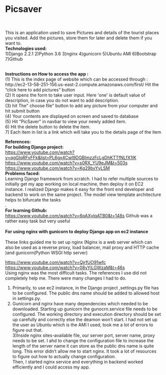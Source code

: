 # Picsaver

<br>

This is an application used to save Pictures and details of the tourist places you visited. Add the pictures, store them for later and delete them if 
you want to.
<br>
<b>Technologies used:</b>
<br>
1)Django 2.2.1 
2)Python 3.6
3)nginx
4)gunicorn
5)Ubuntu AMI
6)Bootstrap
7)Github

<br>
<b>Instructions on How to access the app : </b><br>
(1)	This is the index page of website which can be accessed through :<br>
http://ec2-13-58-251-156.us-east-2.compute.amazonaws.com/first/
Hit the “click here to add pictures” button<br>
(2)	It opens the form to take user input. Here 'one' is default value of description, in case you do not want to add description. <br>
(3)	hit The" choose file" button to add any picture from your computer and hit submit button <br>
(4)	Your contents are displayed on screen and saved to database<br>
(5)	Hit "PicSaver" in navbar to view your newly added item.<br>
6)	Hit the delete button to delete the item.<br>
7)	Each item in list is a link which will take you to the details page of the item<br>

<b>References: </b><br>
<b> For building Django project: </b><br>
https://www.youtube.com/watch?v=qgGIqRFvFFk&list=PL6gx4Cwl9DGBlmzzFcLgDhKTTfNLfX1IK
<br>
https://www.youtube.com/watch?v=s0RX_YU9eJM&t=503s
<br>
https://www.youtube.com/watch?v=Kg29bvYyLSM
<br>
<b>Problems faced:</b><br>
Learning Django framework from scratch. I had to refer multiple sources to initially get my app working on local machine,  then deploy it on EC2 instance.
I realized Django makes it easy for the front end developer and backend to work on the same project. The model view template architecture helps to bifurcate the tasks<br>.<br>
<b> For learning Github: </b><br>
https://www.youtube.com/watch?v=6pAXylqATB0&t=148s
Github was a rather easy task but very useful
<br><br>
<b> For using nginx with gunicorn to deploy Django app on ec2 instance</b>
<br>
<br> These links guided me to set up nginx (Nginx is a web server which can also be used as a reverse proxy, load balancer, mail proxy and HTTP cache )and gunicorn(Python WSGI http server)

https://www.youtube.com/watch?v=QjrfUO91wfc
<br>
https://www.youtube.com/watch?v=08yYjLGWzaM&t=46s
<br>
Using nginx was the most difficult tasks. The references I use did not completely help me. There were many changes I had to do. 
<br> 
1)	Primarily, to use ec2 instance, in the Django project ,settings.py file has to be configured. The public dns name should be added to allowed host in settings.py.<br>
2)	Gunicorn and nginx have many dependencies which needed to be downloaded.
Starting up gunicorn the gunocrn.service file needs to be configured. The working directory and execution directory should be set up carefully and correctly else the deamon won’t start. I had not set up the user as Ubuntu which is the AMI I used, took me a lot of errors to figure out that.<br>
3)Inside nginx sites-available file, our server port, server name, proxy needs to be set. 
I ahd to change the configuration file to increase the length of the server name it can store as the public dns name is quite long. This error didn’t allow me to start nginx. It took a lot of resources to figure out how to actually change configuration. <br>
Then, I started  nginx service and everything in backend worked efficiently and I could access my app.<br>

